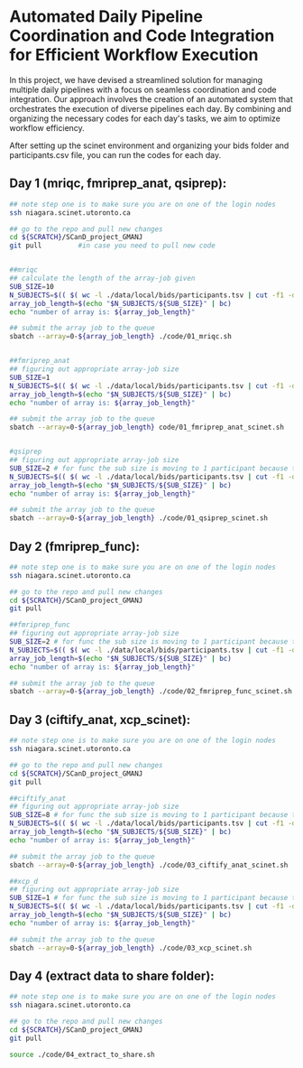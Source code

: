 # Automated Daily Pipeline Coordination and Code Integration for Efficient Workflow Execution

In this project, we have devised a streamlined solution for managing multiple daily pipelines with a focus on seamless coordination and code integration. Our approach involves the creation of an automated system that orchestrates the execution of diverse pipelines each day. By combining and organizing the necessary codes for each day's tasks, we aim to optimize workflow efficiency.

After setting up the scinet environment and organizing your bids folder and participants.csv file, you can run the codes for each day.

## Day 1 (mriqc, fmriprep_anat, qsiprep):
```sh
## note step one is to make sure you are on one of the login nodes
ssh niagara.scinet.utoronto.ca

## go to the repo and pull new changes
cd ${SCRATCH}/SCanD_project_GMANJ
git pull         #in case you need to pull new code


##mriqc
## calculate the length of the array-job given
SUB_SIZE=10
N_SUBJECTS=$(( $( wc -l ./data/local/bids/participants.tsv | cut -f1 -d' ' ) - 1 ))
array_job_length=$(echo "$N_SUBJECTS/${SUB_SIZE}" | bc)
echo "number of array is: ${array_job_length}"

## submit the array job to the queue
sbatch --array=0-${array_job_length} ./code/01_mriqc.sh


##fmriprep_anat
## figuring out appropriate array-job size
SUB_SIZE=1
N_SUBJECTS=$(( $( wc -l ./data/local/bids/participants.tsv | cut -f1 -d' ' ) - 1 ))
array_job_length=$(echo "$N_SUBJECTS/${SUB_SIZE}" | bc)
echo "number of array is: ${array_job_length}"

## submit the array job to the queue
sbatch --array=0-${array_job_length} code/01_fmriprep_anat_scinet.sh


#qsiprep
## figuring out appropriate array-job size
SUB_SIZE=2 # for func the sub size is moving to 1 participant because there are two runs and 8 tasks per run..
N_SUBJECTS=$(( $( wc -l ./data/local/bids/participants.tsv | cut -f1 -d' ' ) - 1 ))
array_job_length=$(echo "$N_SUBJECTS/${SUB_SIZE}" | bc)
echo "number of array is: ${array_job_length}"

## submit the array job to the queue
sbatch --array=0-${array_job_length} ./code/01_qsiprep_scinet.sh
```


## Day 2 (fmriprep_func):

```sh
## note step one is to make sure you are on one of the login nodes
ssh niagara.scinet.utoronto.ca

## go to the repo and pull new changes
cd ${SCRATCH}/SCanD_project_GMANJ
git pull

##fmriprep_func
## figuring out appropriate array-job size
SUB_SIZE=2 # for func the sub size is moving to 1 participant because there are two runs and 8 tasks per run..
N_SUBJECTS=$(( $( wc -l ./data/local/bids/participants.tsv | cut -f1 -d' ' ) - 1 ))
array_job_length=$(echo "$N_SUBJECTS/${SUB_SIZE}" | bc)
echo "number of array is: ${array_job_length}"

## submit the array job to the queue
sbatch --array=0-${array_job_length} ./code/02_fmriprep_func_scinet.sh
```

## Day 3 (ciftify_anat, xcp_scinet):

```sh
## note step one is to make sure you are on one of the login nodes
ssh niagara.scinet.utoronto.ca

## go to the repo and pull new changes
cd ${SCRATCH}/SCanD_project_GMANJ
git pull

##ciftify_anat
## figuring out appropriate array-job size
SUB_SIZE=8 # for func the sub size is moving to 1 participant because there are two runs and 8 tasks per run..
N_SUBJECTS=$(( $( wc -l ./data/local/bids/participants.tsv | cut -f1 -d' ' ) - 1 ))
array_job_length=$(echo "$N_SUBJECTS/${SUB_SIZE}" | bc)
echo "number of array is: ${array_job_length}"

## submit the array job to the queue
sbatch --array=0-${array_job_length} ./code/03_ciftify_anat_scinet.sh

##xcp_d
## figuring out appropriate array-job size
SUB_SIZE=1 # for func the sub size is moving to 1 participant because there are two runs and 8 tasks per run..
N_SUBJECTS=$(( $( wc -l ./data/local/bids/participants.tsv | cut -f1 -d' ' ) - 1 ))
array_job_length=$(echo "$N_SUBJECTS/${SUB_SIZE}" | bc)
echo "number of array is: ${array_job_length}"

## submit the array job to the queue
sbatch --array=0-${array_job_length} ./code/03_xcp_scinet.sh

```

## Day 4 (extract data to share folder):

```sh
## note step one is to make sure you are on one of the login nodes
ssh niagara.scinet.utoronto.ca

## go to the repo and pull new changes
cd ${SCRATCH}/SCanD_project_GMANJ
git pull

source ./code/04_extract_to_share.sh

```
